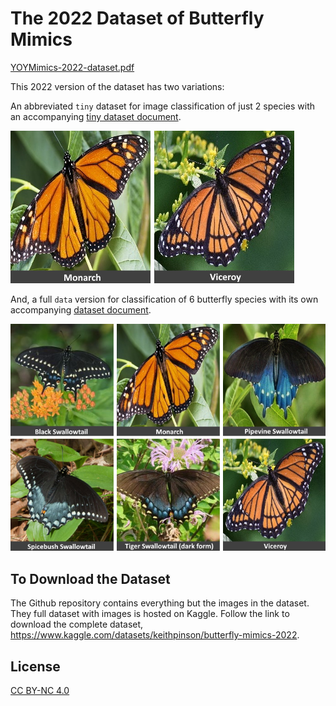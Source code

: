 # The 2022 Dataset of Butterfly Mimics

[YOYMimics-2022-dataset.pdf](YOYMimics-2022-dataset.pdf)

This 2022 version of the dataset has two variations:

An abbreviated `tiny` dataset for image classification of just 2 species with an accompanying
 [tiny dataset document](tiny/2022-Dataset-of-Butterfly-Mimics--Tiny.pdf).

![Images of Monarch and Viceroy butterflies from tiny dataset](DocResources/the-monarchs-and-viceroys.png)

And, a full `data` version for classification of 6 butterfly species with its own accompanying [dataset document](data/2022-Dataset-of-Butterfly-Mimics.pdf).

![Images of Black, Monarch, Pipevine, Spicebush, Tiger and Viceroy butterflies from the dataset](DocResources/the-butterflies.png)

## To Download the Dataset

The Github repository contains everything but the images in the dataset. They full dataset with images is hosted on Kaggle. Follow the link to download the complete dataset, https://www.kaggle.com/datasets/keithpinson/butterfly-mimics-2022.

## License

[CC BY-NC 4.0](LICENSE)
